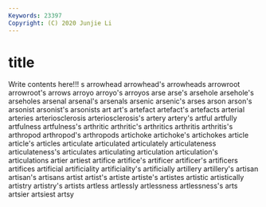 ```yaml
---
Keywords: 23397
Copyright: (C) 2020 Junjie Li
---
```


# title

Write contents here!!!
s 
arrowhead 
arrowhead's 
arrowheads 
arrowroot 
arrowroot's 
arrows
arroyo 
arroyo's 
arroyos 
arse 
arse's 
arsehole 
arsehole's 
arseholes 
arsenal 
arsenal's
arsenals 
arsenic 
arsenic's 
arses 
arson 
arson's 
arsonist 
arsonist's 
arsonists 
art
art's 
artefact 
artefact's 
artefacts 
arterial 
arteries 
arteriosclerosis 
arteriosclerosis's 
artery 
artery's
artful 
artfully 
artfulness 
artfulness's 
arthritic 
arthritic's 
arthritics 
arthritis 
arthritis's 
arthropod
arthropod's 
arthropods 
artichoke 
artichoke's 
artichokes 
article 
article's 
articles 
articulate 
articulated
articulately 
articulateness 
articulateness's 
articulates 
articulating 
articulation 
articulation's 
articulations 
artier 
artiest
artifice 
artifice's 
artificer 
artificer's 
artificers 
artifices 
artificial 
artificiality 
artificiality's 
artificially
artillery 
artillery's 
artisan 
artisan's 
artisans 
artist 
artist's 
artiste 
artiste's 
artistes
artistic 
artistically 
artistry 
artistry's 
artists 
artless 
artlessly 
artlessness 
artlessness's 
arts
artsier 
artsiest 
artsy 
